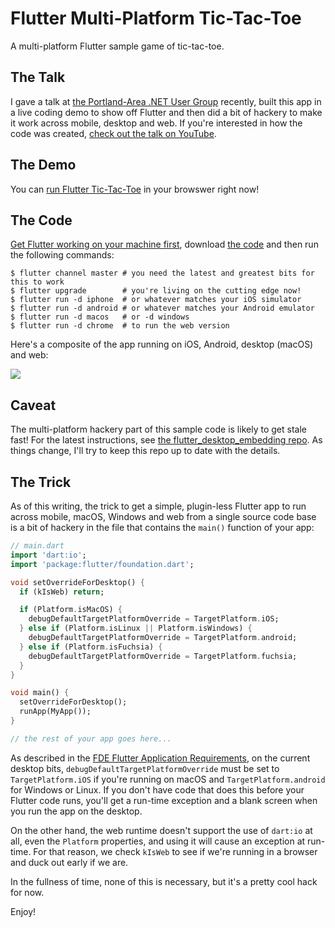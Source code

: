 # Flutter Multi-Platform Tic-Tac-Toe

A multi-platform Flutter sample game of tic-tac-toe.

## The Talk
I gave a talk at [the Portland-Area .NET User Group](http://padnug.org) recently, built this app in a live coding demo to show off Flutter and then did a bit of hackery to make it work across mobile, desktop and web. If you're interested in how the code was created, [check out the talk on YouTube](https://youtube.com/watch?v=bbaezQE1M2U).

## The Demo
You can [run Flutter Tic-Tac-Toe](http://csells.github.io/flutter_mplat_ttt/gh_pages/index.html) in your browswer right now!

## The Code
[Get Flutter working on your machine first](https://flutter.dev/docs/get-started/install), download [the code](https://github.com/csells/flutter_mplat_ttt) and then run the following commands:

```shell
$ flutter channel master # you need the latest and greatest bits for this to work
$ flutter upgrade        # you're living on the cutting edge now!
$ flutter run -d iphone  # or whatever matches your iOS simulator
$ flutter run -d android # or whatever matches your Android emulator
$ flutter run -d macos   # or -d windows
$ flutter run -d chrome  # to run the web version
```
Here's a composite of the app running on iOS, Android, desktop (macOS) and web:

<img src='readme/all-together-now.png' />

## Caveat
The multi-platform hackery part of this sample code is likely to get stale fast! For the latest instructions, see [the flutter_desktop_embedding repo](https://github.com/google/flutter-desktop-embedding). As things change, I'll try to keep this repo up to date with the details.

## The Trick
As of this writing, the trick to get a simple, plugin-less Flutter app to run across mobile, macOS, Windows and web from a single source code base is a bit of hackery in the file that contains the ```main()``` function of your app:

```dart
// main.dart
import 'dart:io';
import 'package:flutter/foundation.dart';

void setOverrideForDesktop() {
  if (kIsWeb) return;

  if (Platform.isMacOS) {
    debugDefaultTargetPlatformOverride = TargetPlatform.iOS;
  } else if (Platform.isLinux || Platform.isWindows) {
    debugDefaultTargetPlatformOverride = TargetPlatform.android;
  } else if (Platform.isFuchsia) {
    debugDefaultTargetPlatformOverride = TargetPlatform.fuchsia;
  }
}

void main() {
  setOverrideForDesktop();
  runApp(MyApp());
}

// the rest of your app goes here...
```

As described in the [FDE Flutter Application Requirements](https://github.com/flutter/flutter/wiki/Desktop-shells#flutter-application-requirements), on the current desktop bits, ```debugDefaultTargetPlatformOverride```
must be set to ```TargetPlatform.iOS``` if you're running on macOS and ```TargetPlatform.android``` for Windows or Linux. If you don't have code that does this before your Flutter code runs, you'll get a run-time exception and a blank screen when you run the app on the desktop.

On the other hand, the web runtime doesn't support the use of ```dart:io``` at all, even the ```Platform``` properties, and using it will cause an exception at run-time. For that reason, we check ``kIsWeb`` to see if we're running in a browser and duck out early if we are.

In the fullness of time, none of this is necessary, but it's a pretty cool hack for now.

Enjoy!